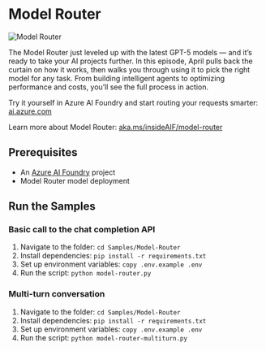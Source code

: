 # Model Router

![Model Router](../../Images/thumbnail-model-router.png)

The Model Router just leveled up with the latest GPT-5 models — and it’s ready to take your AI projects further. In this episode, April pulls back the curtain on how it works, then walks you through using it to pick the right model for any task. From building intelligent agents to optimizing performance and costs, you’ll see the full process in action.

Try it yourself in Azure AI Foundry and start routing your requests smarter: [ai.azure.com](https://ai.azure.com)

Learn more about Model Router: [aka.ms/insideAIF/model-router](https://aka.ms/insideAIF/model-router)

## Prerequisites

- An [Azure AI Foundry](https://ai.azure.com) project
- Model Router model deployment

## Run the Samples

### Basic call to the chat completion API

1. Navigate to the folder: `cd Samples/Model-Router`
1. Install dependencies: `pip install -r requirements.txt`
1. Set up environment variables: `copy .env.example .env`
1. Run the script: `python model-router.py`

### Multi-turn conversation

1. Navigate to the folder: `cd Samples/Model-Router`
1. Install dependencies: `pip install -r requirements.txt`
1. Set up environment variables: `copy .env.example .env`
1. Run the script: `python model-router-multiturn.py`
